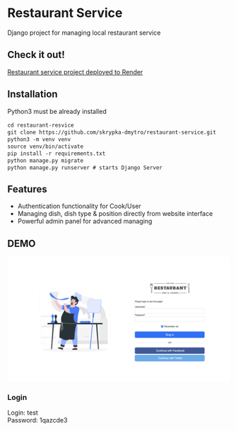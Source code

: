 # Restaurant Service

Django project for managing local restaurant service

## Check it out!

[Restaurant service project deployed to Render](https://restaurant-sevice.onrender.com)

## Installation

Python3 must be already installed

```shell
cd restaurant-resvice
git clone https://github.com/skrypka-dmytro/restaurant-service.git
python3 -m venv venv
source venv/bin/activate
pip install -r requirements.txt
python manage.py migrate
python manage.py runserver # starts Django Server
```

## Features

* Authentication functionality for Cook/User
* Managing dish, dish type & position directly from website interface
* Powerful admin panel for advanced managing

## DEMO

![Website Interface](demo.png)

### Login

Login: test \
Password: 1qazcde3
